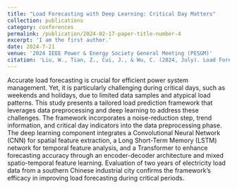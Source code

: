```yaml
---
title: "Load Forecasting with Deep Learning: Critical Day Matters"
collection: publications
category: conferences
permalink: /publication/2024-02-17-paper-title-number-4
excerpt: 'I am the first author.'
date: 2024-7-21
venue: '2024 IEEE Power & Energy Society General Meeting (PESGM)'
citation: 'Liu, W., Tian, Z., Cui, J., & Wu, C. (2024, July). Load Forecasting with Deep Learning: Critical Day Matters. In 2024 IEEE Power & Energy Society General Meeting (PESGM) (pp. 1-5). IEEE.'
---
```


Accurate load forecasting is crucial for efficient power system management. Yet, it is particularly challenging during critical days, such as weekends and holidays, due to limited data samples and atypical load patterns. This study presents a tailored load prediction framework that leverages data preprocessing and deep learning to address these challenges. The framework incorporates a noise-reduction step, trend information, and critical day indicators into the data preprocessing phase. The deep learning component integrates a Convolutional Neural Network (CNN) for spatial feature extraction, a Long Short-Term Memory (LSTM) network for temporal feature analysis, and a Transformer to enhance forecasting accuracy through an encoder-decoder architecture and mixed spatio-temporal feature learning. Evaluation of two years of electricity load data from a southern Chinese industrial city confirms the framework’s efficacy in improving load forecasting during critical periods.
